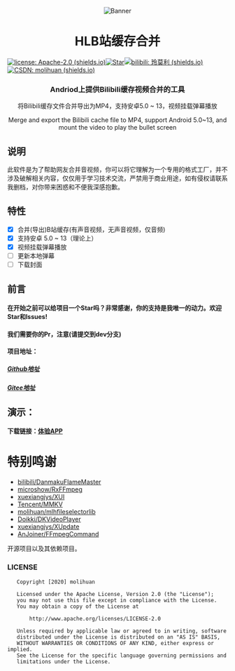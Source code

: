 

<p align="center">
<img src="https://s2.loli.net/2022/12/14/WoYwfehDNHbMzIZ.png" alt="Banner" />
</p>
<h1 align="center">HLB站缓存合并</h1>

[![license: Apache-2.0 (shields.io)](https://img.shields.io/badge/license-Apache--2.0-brightgreen)](https://github.com/molihuan/mlhfileselectorlib/blob/master/LICENSE)[![Star](https://img.shields.io/github/stars/molihuan/BilibiliCacheVideoMerge.svg)](https://github.com/molihuan/mlhfileselectorlib)[![bilibili: 玲莫利 (shields.io)](https://img.shields.io/badge/bilibili-玲莫利-orange)](https://space.bilibili.com/454222981)[![CSDN: molihuan (shields.io)](https://img.shields.io/badge/CSDN-molihuan-blue)](https://blog.csdn.net/molihuan)

<h3 align="center">Andriod上提供Bilibili缓存视频合并的工具</h3>
<p align="center">将Bilibili缓存文件合并导出为MP4，支持安卓5.0 ~ 13，视频挂载弹幕播放</p>
<p align="center">Merge and export the Bilibili cache file to MP4, support Android 5.0~13, and mount the video to play the bullet screen</p>



## 说明

此软件是为了帮助网友合并音视频，你可以将它理解为一个专用的格式工厂，并不涉及破解相关内容，仅仅用于学习技术交流，严禁用于商业用途，如有侵权请联系我删档，对你带来困惑和不便我深感抱歉。

## 特性

- [x] 合并(导出)B站缓存(有声音视频，无声音视频，仅音频)
- [x] 支持安卓 5.0 ~ 13（理论上）
- [x] 视频挂载弹幕播放
- [ ] 更新本地弹幕
- [ ] 下载封面

## 前言

#### 在开始之前可以给项目一个Star吗？非常感谢，你的支持是我唯一的动力。欢迎Star和Issues!

#### 我们需要你的Pr，注意(请提交到dev分支)

#### 项目地址：
##### [Github地址](https://github.com/molihuan/BilibiliCacheVideoMerge)
##### [Gitee地址](https://gitee.com/molihuan/BilibiliCacheVideoMergeAndroid)

## 演示：

#### 下载链接：[体验APP](https://github.com/molihuan/BilibiliCacheVideoMerge/tree/master/app/release)



# 特别鸣谢

- [bilibili/DanmakuFlameMaster](https://github.com/bilibili/DanmakuFlameMaster)
- [microshow/RxFFmpeg](https://github.com/microshow/RxFFmpeg)
- [xuexiangjys/XUI](https://github.com/xuexiangjys/XUI)
- [Tencent/MMKV](https://github.com/Tencent/MMKV)
- [molihuan/mlhfileselectorlib](https://github.com/molihuan/mlhfileselectorlib)
- [Doikki/DKVideoPlayer](https://github.com/Doikki/DKVideoPlayer)
- [xuexiangjys/XUpdate](https://github.com/xuexiangjys/XUpdate)
- [AnJoiner/FFmpegCommand](https://github.com/AnJoiner/FFmpegCommand)

开源项目以及其依赖项目。

### LICENSE 

```
   Copyright [2020] molihuan

   Licensed under the Apache License, Version 2.0 (the "License");
   you may not use this file except in compliance with the License.
   You may obtain a copy of the License at

       http://www.apache.org/licenses/LICENSE-2.0

   Unless required by applicable law or agreed to in writing, software
   distributed under the License is distributed on an "AS IS" BASIS,
   WITHOUT WARRANTIES OR CONDITIONS OF ANY KIND, either express or implied.
   See the License for the specific language governing permissions and
   limitations under the License.
```

